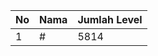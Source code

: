 | No | Nama            | Jumlah Level |
|----|-----------------|--------------|
| 1  | #    |    5814        |

